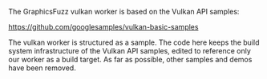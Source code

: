 The GraphicsFuzz vulkan worker is based on the Vulkan API samples:

https://github.com/googlesamples/vulkan-basic-samples

The vulkan worker is structured as a sample. The code here keeps the build
system infrastructure of the Vulkan API samples, edited to reference only our
worker as a build target. As far as possible, other samples and demos have been
removed.
